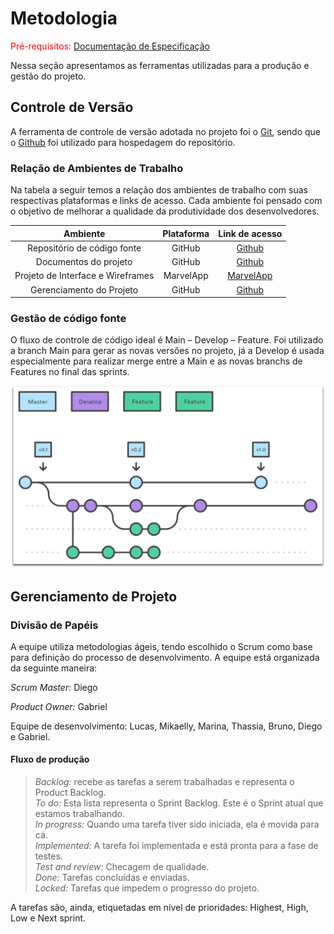 
# Metodologia

<span style="color:red">Pré-requisitos: <a href="2-Especificação do Projeto.md"> Documentação de Especificação</a></span>

Nessa seção apresentamos as ferramentas utilizadas para a produção e gestão do projeto.

## Controle de Versão

A ferramenta de controle de versão adotada no projeto foi o
[Git](https://git-scm.com/), sendo que o [Github](https://github.com)
foi utilizado para hospedagem do repositório.

### Relação de Ambientes de Trabalho 

Na tabela a seguir temos a relação dos ambientes de trabalho com suas respectivas plataformas e links de acesso. Cada ambiente foi pensado com o objetivo de melhorar a qualidade da produtividade dos desenvolvedores.

|**Ambiente**|**Plataforma**|**Link de acesso**|
|:---:|:---:|:---:|
|Repositório de código fonte|GitHub|[Github](https://github.com/)|
|Documentos do projeto|GitHub|[Github](https://github.com/)|
|Projeto de Interface e Wireframes |MarvelApp |[MarvelApp](https://marvelapp.com/prototype/ai50gdj)|
|Gerenciamento do Projeto |GitHub|[Github](https://github.com/) |

### Gestão de código fonte

O fluxo de controle de código ideal é Main – Develop – Feature. Foi utilizado a branch Main para gerar as novas versões no projeto, já a Develop é usada especialmente para realizar merge entre a Main e as novas branchs de Features no final das sprints. 

![Gestão do codigo fonte ](img/gitflow-feature-develop.png)

## Gerenciamento de Projeto

### Divisão de Papéis

A equipe utiliza metodologias ágeis, tendo escolhido o Scrum como base para definição do processo de desenvolvimento. A equipe está organizada da seguinte maneira:  

*Scrum Master:* Diego 

*Product Owner:*  Gabriel 

Equipe de desenvolvimento:  Lucas, Mikaelly, Marina, Thassia, Bruno, Diego e Gabriel.

#### Fluxo de produção

>*Backlog:* recebe as tarefas a serem trabalhadas e representa o Product Backlog.  
>*To do:* Esta lista representa o Sprint Backlog. Este é o Sprint atual que estamos trabalhando.  
>*In progress:* Quando uma tarefa tiver sido iniciada, ela é movida para cá.  
>*Implemented:* A tarefa foi implementada e está pronta para a fase de testes.  
>*Test and review:* Checagem de qualidade.  
>*Done:* Tarefas concluídas e enviadas.  
>*Locked:* Tarefas que impedem o progresso do projeto.  

A tarefas são, ainda, etiquetadas em nível de prioridades: Highest, High, Low e Next sprint.

